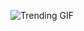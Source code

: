 
<!-- GIF_SECTION -->
![Trending GIF](https://media4.giphy.com/media/v1.Y2lkPThiYjIxNzcyaGM1anh5a3QweWp4dDZocDR6emVmZWZnMXdvdWVhcnFsYzZ0YTFpcyZlcD12MV9naWZzX3NlYXJjaCZjdD1n/L1R1tvI9svkIWwpVYr/giphy.gif)
<!-- END_GIF_SECTION -->
